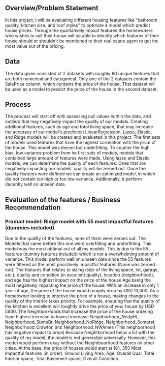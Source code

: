 ## Overview/Problem Statement

In this project, I will be evaluating different housing features like "bathroom quality, kitchen size, and roof styles" to optimize a model which predict house prices. Through the qualitatively impact features the homeowners who wishes to sell their house will be able to identify which features of their house should or shouldn't be mentioned to their real estate agent to get the most value out of the pricing.

## Data

The data given consisted of 2 datasets with roughly 80 unique features that are both numerical and categorical. Only one of the 2 datasets contain the SalePrice column, which contains the price of the house. That dataset will be used as a model to predict the price of the house in the second dataset.

## Process

The process will start off with assessing null values within the data, and outliers that may negatively impact the quality of our models.
Creating additional features, such as age and total living space, that may increase the accuracy of our model's prediction
LinearRegression, Lasso, Elastic, and Ridge models will be created and evaluated in this project. The first sets of models used features that have the highest correlation with the price of the house. This model was decent but underfitting.
To counter the high bias, low variance problem from he first sets of models, models that contained large amount of features were made. Using lasso and Elastic models, we can determine the quality of each features. Ones that are negatively impacting our models' quality will be zeroed out.
Once the quality features were defined we can create an optimized model, in which did not contain too high or too low variance. Additionally, it perform decently well on unseen data. 

## Evaluation of the features / Business Recommendation
### Product model: Ridge model with 55 most impactful features (dummies included)
Due to the quality of the features, none of them were zeroes out.
The Models that came before this one were overfitting and underfitting. This model was the most obtimal out of all my models. This is due to the 55 features (dummy features included) which is not a overwhelming amount of variance. This model perform well on unseen data since the 55 features were filtered as the most possitively impactful features (None was zeroed out).
The features that relates to sizing (size of the living space, lot, garage, etc.), quality and condition (in excellent quality), location (neighborhood), and age has the highest impact on the price of the house
Age being the most negatively impacting the price of the house. With an increase in only 1 year of age, the price of the house would roughly drop by USD 10,000.
As a homeowner looking to improve the price of a house, making changes to the quality of the interior takes priority. For example, ensuring that the quality of the kitchen is excellent will roughtly drive the price of your house by USD 5600.
The NeightborHoods that increase the price of the house ordering from highest increase to lowest increase: Neighborhood_NridgHt, Neighborhood_StoneBr, Neighborhood_NoRidge, Neighborhood_Somerst, Neighborhood_Crawfor, and Neighborhood_NWAmes (This neighborhood has negative impact to price)
Because Neightborhood helps a lot with the quality of my model, the model is not generalize universally. However, this model would perform okay without the Neightboorhood features on other cities.
At the base, the price of houses would start at 181, 350
Most Impactful features (in order): Ground Living Area, Age, Overall Qual, Total Interior space, Total Basement space, Overall Condition.
